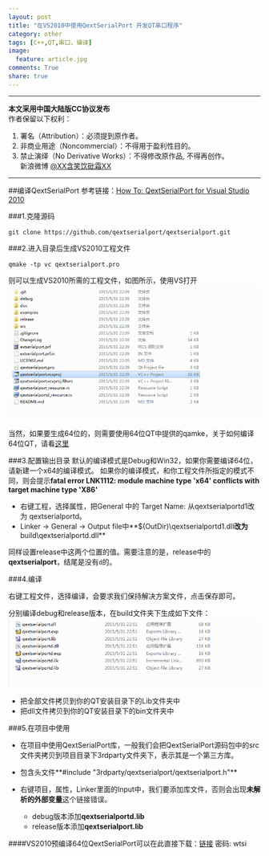 ```yaml
---
layout: post
title: "在VS2010中使用QextSerialPort 开发QT串口程序"
category: other
tags: [C++,QT,串口，编译]
image:
  feature: article.jpg
comments: True
share: true
---
```


-----------------------
**本文采用中国大陆版CC协议发布**  
作者保留以下权利：  
1. 署名（Attribution）：必须提到原作者。  
2. 非商业用途（Noncommercial）：不得用于盈利性目的。  
3. 禁止演绎（No Derivative Works）：不得修改原作品, 不得再创作。   
新浪微博 [@XX含笑饮砒霜XX](http://weibo.com/smilingly1989)

------------------


##编译QextSerialPort
参考链接：[How To: QextSerialPort for Visual Studio 2010](http://www.holoborodko.com/pavel/2011/02/01/how-to-compile-qextserialport-wit-visual-studio-2010/)

###1.克隆源码

```
git clone https://github.com/qextserialport/qextserialport.git
```

###2.进入目录后生成VS2010工程文件

```
qmake -tp vc qextserialport.pro
```
则可以生成VS2010所需的工程文件，如图所示，使用VS打开
![Alt text](/images/QextSerialPort/1433083199586.png)

当然，如果要生成64位的，则需要使用64位QT中提供的qamke，关于如何编译64位QT，请看[这里](http://hanxiaomax.github.io/other/build-qtx64-win7/)

###3.配置输出目录
默认的编译模式是Debug和Win32，如果你需要编译64位，请新建一个x64的编译模式。
如果你的编译模式，和你工程文件所指定的模式不同，则会提示**fatal error LNK1112: module machine type 'x64' conflicts with target machine type 'X86'**

- 右键工程，选择属性，把General 中的 Target Name:
从qextserialportd1改为 qextserialportd。
- Linker -> General -> Output file中**$(OutDir)\qextserialportd1.dll**改为**build\qextserialportd.dll**

同样设置release中这两个位置的值。需要注意的是，release中的**qextserialport**，结尾是没有`d`的。

###4.编译

右键工程文件，选择编译，会要求我们保持解决方案文件，点击保存即可。

分别编译debug和release版本，在build文件夹下生成如下文件：
![Alt text](/images/QextSerialPort/1433083922713.png)

- 把全部文件拷贝到你的QT安装目录下的Lib文件夹中
- 把dll文件拷贝到你的QT安装目录下的bin文件夹中

###5.在项目中使用

- 在项目中使用QextSerialPort库，一般我们会把QextSerialPort源码包中的src文件夹拷贝到项目目录下3rdparty文件夹下，表示其是一个第三方库。

- 包含头文件**#include "3rdparty/qextserialport/qextserialport.h"**
- 右键项目，属性，Linker里面的Input中，我们要添加库文件，否则会出现**未解析的外部变量**这个链接错误。
    - debug版本添加**qextserialportd.lib**
    - release版本添加**qextserialport.lib**


####VS2010预编译64位QextSerialPort可以在此直接下载：[链接](http://pan.baidu.com/s/1o6onhPK) 密码: wtsi
